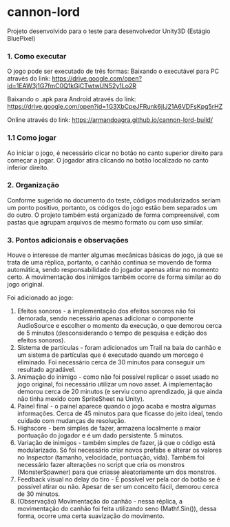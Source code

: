 # cannon-lord
Projeto desenvolvido para o teste para desenvolvedor Unity3D (Estágio BluePixel)

### 1. Como executar
O jogo pode ser executado de três formas:
Baixando o executável para PC através do link: https://drive.google.com/open?id=1EAW3j1G7fmC0Q1kGjCTwtwUN52y1Lo2R

Baixando o .apk para Android através do link: https://drive.google.com/open?id=1G3XbCpeJFRunk6jIJ21A6VDFsKpg5rHZ

Online através do link: https://armandoagra.github.io/cannon-lord-build/


### 1.1 Como jogar
Ao iniciar o jogo, é necessário clicar no botão no canto superior direito para começar a jogar. O jogador atira clicando no botão localizado no canto inferior direito.

### 2. Organização
Conforme sugerido no documento do teste, códigos modularizados seriam um ponto positivo, portanto, os códigos do jogo estão bem separados um do outro. O projeto também está organizado de forma compreensível, com pastas que agrupam arquivos de mesmo formato ou com uso similar. 

### 3. Pontos adicionais e observações
Houve o interesse de manter algumas mecânicas básicas do jogo, já que se trata de uma réplica, portanto, o canhão continua se movendo de forma automática, sendo responsabilidade do jogador apenas atirar no momento certo. A movimentação dos inimigos também ocorre de forma similar ao do jogo original.

Foi adicionado ao jogo: 
1) Efeitos sonoros - a implementação dos efeitos sonoros não foi demorada, sendo necessário apenas adicionar o componente AudioSource e escolher o momento da execução, o que demorou cerca de 5 minutos (desconsiderando o tempo de pesquisa e edição dos efeitos sonoros).
2) Sistema de partículas - foram adicionados um Trail na bala do canhão e um sistema de partículas que é executado quando um morcego é eliminado. Foi necessário cerca de 30 minutos para conseguir um resultado agradável.
3) Animação do inimigo - como não foi possível replicar o asset usado no jogo original, foi necessário utilizar um novo asset. A implementação demorou cerca de 20 minutos (e serviu como aprendizado, já que ainda não tinha mexido com SpriteSheet na Unity).
4) Painel final - o painel aparece quando o jogo acaba e mostra algumas informações. Cerca de 45 minutos para que ficasse do jeito ideal, tendo cuidado com mudanças de resolução.
5) Highscore - bem simples de fazer, armazena localmente a maior pontuação do jogador e é um dado persistente. 5 minutos.
6) Variação de inimigos - também simples de fazer, já que o código está modularizado. Só foi necessário criar novos prefabs e alterar os valores no Inspector (tamanho, velocidade, pontuação, vida). Também foi necessário fazer alterações no script que cria os monstros (MonsterSpawner) para que criasse aleatoriamente um dos monstros.
7) Feedback visual no delay do tiro - É possível ver pela cor do botão se é possível atirar ou não. Apesar de ser um conceito fácil, demorou cerca de 30 minutos.
8) (Observação) Movimentação do canhão - nessa réplica, a movimentação do canhão foi feita utilizando seno (Mathf.Sin()), dessa forma, ocorre uma certa suavização do movimento. 

